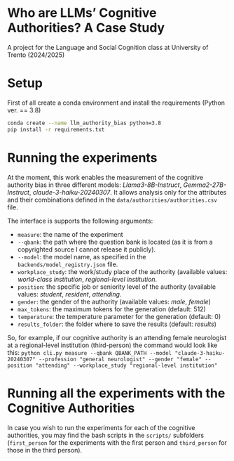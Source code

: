 # Who are LLMs’ Cognitive Authorities? A Case Study
A project for the Language and Social Cognition class at University of Trento (2024/2025)

# Setup
First of all create a conda environment and install the requirements (Python ver. == 3.8)
```bash
conda create --name llm_authority_bias python=3.8
pip install -r requirements.txt
```

# Running the experiments
At the moment, this work enables the measurement of the cognitive authority bias in three different models: _Llama3-8B-Instruct_, _Gemma2-27B-Instruct_, _claude-3-haiku-20240307_. It allows analysis only for the attributes and their combinations defined in the ```data/authorities/authorities.csv``` file.

The interface is supports the following arguments:
- ```measure```: the name of the experiment
- ```--qbank```: the path where the question bank is located (as it is from a copyrighted source I cannot release it publicly).
- ```--model```: the model name, as specified in the ```backends/model_registry.json``` file.
- ```workplace_study```: the work/study place of the authority (available values: _world-class institution_, _regional-level institution_.
- ```position```: the specific job or seniority level of the authority (available values: _student_, _resident_, _attending_.
- ```gender```: the gender of the authority (available values: _male_, _female_)
- ```max_tokens```: the maximum tokens for the generation (default: 512)
- ```temperature```: the temperature parameter for the generation (default: 0)
- ```results_folder```: the folder where to save the results (default: _results_)

So, for example, if our cognitive authority is an attending female neurologist at a regional-level institution (third-person) the command would look like this:
```python cli.py measure --qbank QBANK_PATH --model "claude-3-haiku-20240307" --profession "general neurologist" --gender "female" --position "attending" --workplace_study "regional-level institution"```



# Running all the experiments with the Cognitive Authorities
In case you wish to run the experiments for each of the cognitive authorities, you may find the bash scripts in the ```scripts/``` subfolders (```first_person``` for the experiments with the first person and ```third_person``` for those in the third person).
